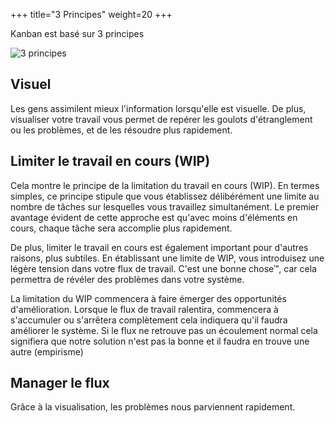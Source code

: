 +++
title="3 Principes"
weight=20
+++

Kanban est basé sur 3 principes

![3 principes](kanban.png)

## Visuel
Les gens assimilent mieux l'information lorsqu'elle est visuelle. De plus, visualiser votre travail vous permet de repérer les goulots d'étranglement ou les problèmes, et de les résoudre plus rapidement.

## Limiter le travail en cours (WIP)
Cela montre le principe de la limitation du travail en cours (WIP). En termes simples, ce principe stipule que vous établissez délibérément une limite au nombre de tâches sur lesquelles vous travaillez simultanément. Le premier avantage évident de cette approche est qu'avec moins d'éléments en cours, chaque tâche sera accomplie plus rapidement.

De plus, limiter le travail en cours est également important pour d'autres raisons, plus subtiles. En établissant une limite de WIP, vous introduisez une légère tension dans votre flux de travail. C'est une bonne chose™, car cela permettra de révéler des problèmes dans votre système.

La limitation du WIP commencera à faire émerger des opportunités d'amélioration. Lorsque le flux de travail ralentira, commencera à s'accumuler ou s'arrêtera complètement cela indiquera qu'il faudra améliorer le système. Si le flux ne retrouve pas un écoulement normal cela signifiera que notre solution n'est pas la bonne et il faudra en trouve une autre (empirisme)

## Manager le flux
Grâce à la visualisation, les problèmes nous parviennent rapidement.
